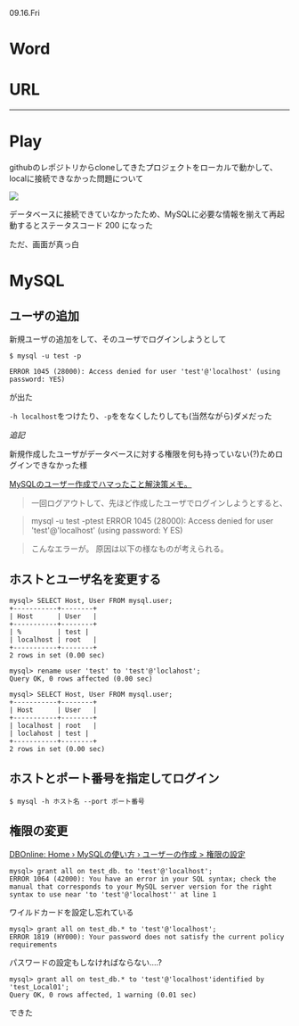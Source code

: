 09.16.Fri

# Word

# URL

----

# Play

githubのレポジトリからcloneしてきたプロジェクトをローカルで動かして、localに接続できなかった問題について

![](https://gyazo.com/b39f48b69946af661e5401d9fad8ac88.png)

データベースに接続できていなかったため、MySQLに必要な情報を揃えて再起動するとステータスコード 200 になった

ただ、画面が真っ白

# MySQL

## ユーザの追加
新規ユーザの追加をして、そのユーザでログインしようとして

```
$ mysql -u test -p
```


```
ERROR 1045 (28000): Access denied for user 'test'@'localhost' (using password: YES)
```

が出た

`-h localhost`をつけたり、`-p`ををなくしたりしても(当然ながら)ダメだった

*追記*

新規作成したユーザがデータベースに対する権限を何も持っていない(?)ためログインできなかった様

 [MySQLのユーザー作成でハマったこと解決策メモ。](http://blog.codebook-10000.com/entry/20130806/1375794910)

 > 一回ログアウトして、先ほど作成したユーザでログインしようとすると、

>mysql -u test -ptest
ERROR 1045 (28000): Access denied for user 'test'@'localhost' (using password: Y
ES)

> こんなエラーが。
原因は以下の様なものが考えられる。



## ホストとユーザ名を変更する
```
mysql> SELECT Host, User FROM mysql.user;
+-----------+--------+
| Host      | User   |
+-----------+--------+
| %         | test |
| localhost | root   |
+-----------+--------+
2 rows in set (0.00 sec)
```

```
mysql> rename user 'test' to 'test'@'loclahost';
Query OK, 0 rows affected (0.00 sec)

mysql> SELECT Host, User FROM mysql.user;
+-----------+--------+
| Host      | User   |
+-----------+--------+
| localhost | root   |
| loclahost | test |
+-----------+--------+
2 rows in set (0.00 sec)
```

## ホストとポート番号を指定してログイン
```
$ mysql -h ホスト名 --port ポート番号
```

## 権限の変更
[DBOnline: Home › MySQLの使い方 › ユーザーの作成 > 権限の設定](http://www.dbonline.jp/mysql/user/index6.html)

```
mysql> grant all on test_db. to 'test'@'localhost';
ERROR 1064 (42000): You have an error in your SQL syntax; check the manual that corresponds to your MySQL server version for the right syntax to use near 'to 'test'@'localhost'' at line 1
```
ワイルドカードを設定し忘れている

```
mysql> grant all on test_db.* to 'test'@'localhost';
ERROR 1819 (HY000): Your password does not satisfy the current policy requirements
```
パスワードの設定もしなければならない....?
```
mysql> grant all on test_db.* to 'test'@'localhost'identified by 'test_Local01';
Query OK, 0 rows affected, 1 warning (0.01 sec)
```

できた
